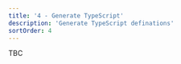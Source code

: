 ```yaml
---
title: '4 - Generate TypeScript'
description: 'Generate TypeScript definations'
sortOrder: 4
---
```


TBC
